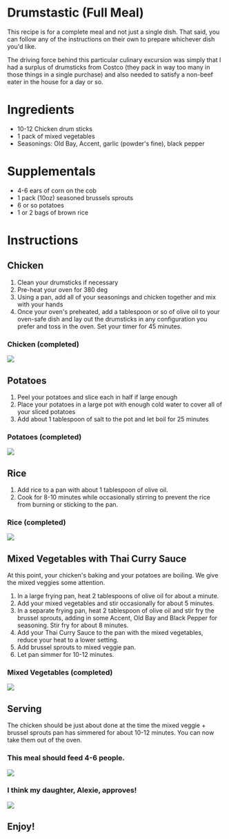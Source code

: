 Drumstastic (Full Meal)
=======================

This recipe is for a complete meal and not just a single dish. That said, you can follow any of the instructions on their own to prepare whichever dish you'd like.

The driving force behind this particular culinary excursion was simply that I had a surplus of drumsticks from Costco (they pack in way too many in those things in a single purchase) and also needed to satisfy a non-beef eater in the house for a day or so.

# Ingredients
- 10-12 Chicken drum sticks
- 1 pack of mixed vegetables
- Seasonings: Old Bay, Accent, garlic (powder's fine), black pepper 

# Supplementals
- 4-6 ears of corn on the cob
- 1 pack (10oz) seasoned brussels sprouts
- 6 or so potatoes
- 1 or 2 bags of brown rice

# Instructions

## Chicken
1. Clean your drumsticks if necessary
2. Pre-heat your oven for 380 deg
3. Using a pan, add all of your seasonings and chicken together and mix with your hands
4. Once your oven's preheated, add a tablespoon or so of olive oil to your oven-safe dish and lay out the drumsticks in any configuration you prefer and toss in the oven. Set your timer for 45 minutes.

### Chicken (completed)
![](../pics/drumstastic-chicken.jpg)

## Potatoes
1. Peel your potatoes and slice each in half if large enough
2. Place your potatoes in a large pot with enough cold water to cover all of your sliced potatoes
3. Add about 1 tablespoon of salt to the pot and let boil for 25 minutes

### Potatoes (completed)
![](../pics/drumstastic-potatoes.jpg)

## Rice
1. Add rice to a pan with about 1 tablespoon of olive oil.
2. Cook for 8-10 minutes while occasionally stirring to prevent the rice from burning or sticking to the pan.

### Rice (completed)
![](../pics/drumstastic-rice.jpg)

## Mixed Vegetables with Thai Curry Sauce
At this point, your chicken's baking and your potatoes are boiling. We give the mixed veggies some attention.

1. In a large frying pan, heat 2 tablespoons of olive oil for about a minute.
2. Add your mixed vegetables and stir occasionally for about 5 minutes.
3. In a separate frying pan, heat 2 tablespoon of olive oil and stir fry the brussel sprouts, adding in some Accent, Old Bay and Black Pepper for seasoning. Stir fry for about 8 minutes.
4. Add your Thai Curry Sauce to the pan with the mixed vegetables, reduce your heat to a lower setting. 
5. Add brussel sprouts to mixed veggie pan.
6. Let pan simmer for 10-12 minutes.

### Mixed Vegetables (completed)
![](../pics/drumstastic-veggies.jpg)

## Serving
The chicken should be just about done at the time the mixed veggie + brussel sprouts pan has simmered for about 10-12 minutes. You can now take them out of the oven.

### This meal should feed 4-6 people.

![](../pics/drumstastic-complete.jpg)

### I think my daughter, Alexie, approves!

![](../pics/drumstastic-happy-customer.jpg)

## Enjoy!